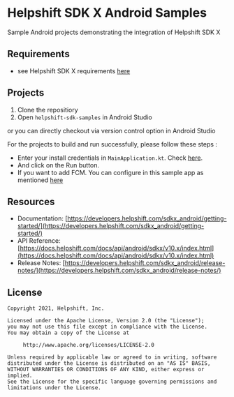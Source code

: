 # Helpshift SDK X Android Samples

Sample Android projects demonstrating the integration of Helpshift SDK X

## Requirements

* see Helpshift SDK X requirements [here](https://developers.helpshift.com/sdkx_android/getting-started/)

## Projects

1. Clone the repositiory
2. Open `helpshift-sdk-samples` in Android Studio 

or you can directly checkout via version control option in Android Studio

For the projects to build and run successfully, please follow these steps :
* Enter your install credentials in `MainApplication.kt`. Check [here](https://developers.helpshift.com/sdkx_android/getting-started/#start-using).
* And click on the Run button.
* If you want to add FCM. You can configure in this sample app as mentioned [here](https://developers.helpshift.com/sdkx_android/notifications/#push-via-helpshift)

## Resources
* Documentation: [https://developers.helpshift.com/sdkx_android/getting-started/](https://developers.helpshift.com/sdkx_android/getting-started/)
* API Reference: [https://docs.helpshift.com/docs/api/android/sdkx/v10.x/index.html](https://docs.helpshift.com/docs/api/android/sdkx/v10.x/index.html)
* Release Notes: [https://developers.helpshift.com/sdkx_android/release-notes/](https://developers.helpshift.com/sdkx_android/release-notes/)

## License

```
Copyright 2021, Helpshift, Inc.

Licensed under the Apache License, Version 2.0 (the "License");
you may not use this file except in compliance with the License.
You may obtain a copy of the License at

     http://www.apache.org/licenses/LICENSE-2.0

Unless required by applicable law or agreed to in writing, software
distributed under the License is distributed on an "AS IS" BASIS,
WITHOUT WARRANTIES OR CONDITIONS OF ANY KIND, either express or implied.
See the License for the specific language governing permissions and
limitations under the License.
```
